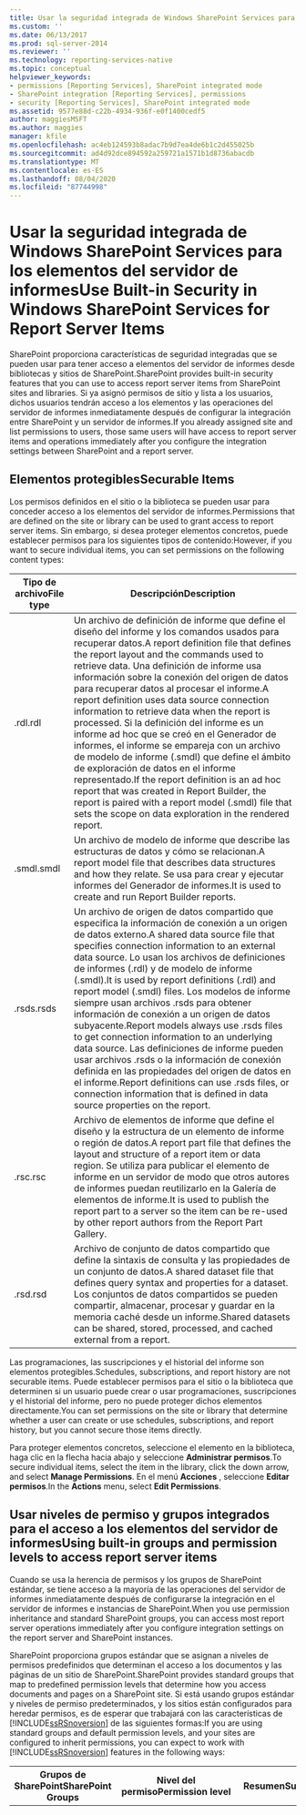```yaml
---
title: Usar la seguridad integrada de Windows SharePoint Services para los elementos del servidor de informes | Microsoft Docs
ms.custom: ''
ms.date: 06/13/2017
ms.prod: sql-server-2014
ms.reviewer: ''
ms.technology: reporting-services-native
ms.topic: conceptual
helpviewer_keywords:
- permissions [Reporting Services], SharePoint integrated mode
- SharePoint integration [Reporting Services], permissions
- security [Reporting Services], SharePoint integrated mode
ms.assetid: 9577e88d-c22b-4934-936f-e0f1400cedf5
author: maggiesMSFT
ms.author: maggies
manager: kfile
ms.openlocfilehash: ac4eb124593b8adac7b9d7ea4de6b1c2d455025b
ms.sourcegitcommit: ad4d92dce894592a259721a1571b1d8736abacdb
ms.translationtype: MT
ms.contentlocale: es-ES
ms.lasthandoff: 08/04/2020
ms.locfileid: "87744998"
---
```

# <a name="use-built-in-security-in-windows-sharepoint-services-for-report-server-items"></a><span data-ttu-id="52cb3-102">Usar la seguridad integrada de Windows SharePoint Services para los elementos del servidor de informes</span><span class="sxs-lookup"><span data-stu-id="52cb3-102">Use Built-in Security in Windows SharePoint Services for Report Server Items</span></span>
  <span data-ttu-id="52cb3-103">SharePoint proporciona características de seguridad integradas que se pueden usar para tener acceso a elementos del servidor de informes desde bibliotecas y sitios de SharePoint.</span><span class="sxs-lookup"><span data-stu-id="52cb3-103">SharePoint provides built-in security features that you can use to access report server items from SharePoint sites and libraries.</span></span> <span data-ttu-id="52cb3-104">Si ya asignó permisos de sitio y lista a los usuarios, dichos usuarios tendrán acceso a los elementos y las operaciones del servidor de informes inmediatamente después de configurar la integración entre SharePoint y un servidor de informes.</span><span class="sxs-lookup"><span data-stu-id="52cb3-104">If you already assigned site and list permissions to users, those same users will have access to report server items and operations immediately after you configure the integration settings between SharePoint and a report server.</span></span>  
  
## <a name="securable-items"></a><span data-ttu-id="52cb3-105">Elementos protegibles</span><span class="sxs-lookup"><span data-stu-id="52cb3-105">Securable Items</span></span>  
 <span data-ttu-id="52cb3-106">Los permisos definidos en el sitio o la biblioteca se pueden usar para conceder acceso a los elementos del servidor de informes.</span><span class="sxs-lookup"><span data-stu-id="52cb3-106">Permissions that are defined on the site or library can be used to grant access to report server items.</span></span> <span data-ttu-id="52cb3-107">Sin embargo, si desea proteger elementos concretos, puede establecer permisos para los siguientes tipos de contenido:</span><span class="sxs-lookup"><span data-stu-id="52cb3-107">However, if you want to secure individual items, you can set permissions on the following content types:</span></span>  
  
|<span data-ttu-id="52cb3-108">Tipo de archivo</span><span class="sxs-lookup"><span data-stu-id="52cb3-108">File type</span></span>|<span data-ttu-id="52cb3-109">Descripción</span><span class="sxs-lookup"><span data-stu-id="52cb3-109">Description</span></span>|  
|---------------|-----------------|  
|<span data-ttu-id="52cb3-110">.rdl</span><span class="sxs-lookup"><span data-stu-id="52cb3-110">.rdl</span></span>|<span data-ttu-id="52cb3-111">Un archivo de definición de informe que define el diseño del informe y los comandos usados para recuperar datos.</span><span class="sxs-lookup"><span data-stu-id="52cb3-111">A report definition file that defines the report layout and the commands used to retrieve data.</span></span> <span data-ttu-id="52cb3-112">Una definición de informe usa información sobre la conexión del origen de datos para recuperar datos al procesar el informe.</span><span class="sxs-lookup"><span data-stu-id="52cb3-112">A report definition uses data source connection information to retrieve data when the report is processed.</span></span> <span data-ttu-id="52cb3-113">Si la definición del informe es un informe ad hoc que se creó en el Generador de informes, el informe se empareja con un archivo de modelo de informe (.smdl) que define el ámbito de exploración de datos en el informe representado.</span><span class="sxs-lookup"><span data-stu-id="52cb3-113">If the report definition is an ad hoc report that was created in Report Builder, the report is paired with a report model (.smdl) file that sets the scope on data exploration in the rendered report.</span></span>|  
|<span data-ttu-id="52cb3-114">.smdl</span><span class="sxs-lookup"><span data-stu-id="52cb3-114">.smdl</span></span>|<span data-ttu-id="52cb3-115">Un archivo de modelo de informe que describe las estructuras de datos y cómo se relacionan.</span><span class="sxs-lookup"><span data-stu-id="52cb3-115">A report model file that describes data structures and how they relate.</span></span> <span data-ttu-id="52cb3-116">Se usa para crear y ejecutar informes del Generador de informes.</span><span class="sxs-lookup"><span data-stu-id="52cb3-116">It is used to create and run Report Builder reports.</span></span>|  
|<span data-ttu-id="52cb3-117">.rsds</span><span class="sxs-lookup"><span data-stu-id="52cb3-117">.rsds</span></span>|<span data-ttu-id="52cb3-118">Un archivo de origen de datos compartido que especifica la información de conexión a un origen de datos externo.</span><span class="sxs-lookup"><span data-stu-id="52cb3-118">A shared data source file that specifies connection information to an external data source.</span></span> <span data-ttu-id="52cb3-119">Lo usan los archivos de definiciones de informes (.rdl) y de modelo de informe (.smdl).</span><span class="sxs-lookup"><span data-stu-id="52cb3-119">It is used by report definitions (.rdl) and report model (.smdl) files.</span></span> <span data-ttu-id="52cb3-120">Los modelos de informe siempre usan archivos .rsds para obtener información de conexión a un origen de datos subyacente.</span><span class="sxs-lookup"><span data-stu-id="52cb3-120">Report models always use .rsds files to get connection information to an underlying data source.</span></span> <span data-ttu-id="52cb3-121">Las definiciones de informe pueden usar archivos .rsds o la información de conexión definida en las propiedades del origen de datos en el informe.</span><span class="sxs-lookup"><span data-stu-id="52cb3-121">Report definitions can use .rsds files, or connection information that is defined in data source properties on the report.</span></span>|  
|<span data-ttu-id="52cb3-122">.rsc</span><span class="sxs-lookup"><span data-stu-id="52cb3-122">.rsc</span></span>|<span data-ttu-id="52cb3-123">Archivo de elementos de informe que define el diseño y la estructura de un elemento de informe o región de datos.</span><span class="sxs-lookup"><span data-stu-id="52cb3-123">A report part file that defines the layout and structure of a report item or data region.</span></span> <span data-ttu-id="52cb3-124">Se utiliza para publicar el elemento de informe en un servidor de modo que otros autores de informes puedan reutilizarlo en la Galería de elementos de informe.</span><span class="sxs-lookup"><span data-stu-id="52cb3-124">It is used to publish the report part to a server so the item can be re-used by other report authors from the Report Part Gallery.</span></span>|  
|<span data-ttu-id="52cb3-125">.rsd</span><span class="sxs-lookup"><span data-stu-id="52cb3-125">.rsd</span></span>|<span data-ttu-id="52cb3-126">Archivo de conjunto de datos compartido que define la sintaxis de consulta y las propiedades de un conjunto de datos.</span><span class="sxs-lookup"><span data-stu-id="52cb3-126">A shared dataset file that defines query syntax and properties for a dataset.</span></span> <span data-ttu-id="52cb3-127">Los conjuntos de datos compartidos se pueden compartir, almacenar, procesar y guardar en la memoria caché desde un informe.</span><span class="sxs-lookup"><span data-stu-id="52cb3-127">Shared datasets can be shared, stored, processed, and cached external from a report.</span></span>|  
  
 <span data-ttu-id="52cb3-128">Las programaciones, las suscripciones y el historial del informe son elementos protegibles.</span><span class="sxs-lookup"><span data-stu-id="52cb3-128">Schedules, subscriptions, and report history are not securable items.</span></span> <span data-ttu-id="52cb3-129">Puede establecer permisos para el sitio o la biblioteca que determinen si un usuario puede crear o usar programaciones, suscripciones y el historial del informe, pero no puede proteger dichos elementos directamente.</span><span class="sxs-lookup"><span data-stu-id="52cb3-129">You can set permissions on the site or library that determine whether a user can create or use schedules, subscriptions, and report history, but you cannot secure those items directly.</span></span>  
  
 <span data-ttu-id="52cb3-130">Para proteger elementos concretos, seleccione el elemento en la biblioteca, haga clic en la flecha hacia abajo y seleccione **Administrar permisos**.</span><span class="sxs-lookup"><span data-stu-id="52cb3-130">To secure individual items, select the item in the library, click the down arrow, and select **Manage Permissions**.</span></span> <span data-ttu-id="52cb3-131">En el menú **Acciones** , seleccione **Editar permisos**.</span><span class="sxs-lookup"><span data-stu-id="52cb3-131">In the **Actions** menu, select **Edit Permissions**.</span></span>  
  
## <a name="using-built-in-groups-and-permission-levels-to-access-report-server-items"></a><span data-ttu-id="52cb3-132">Usar niveles de permiso y grupos integrados para el acceso a los elementos del servidor de informes</span><span class="sxs-lookup"><span data-stu-id="52cb3-132">Using built-in groups and permission levels to access report server items</span></span>  
 <span data-ttu-id="52cb3-133">Cuando se usa la herencia de permisos y los grupos de SharePoint estándar, se tiene acceso a la mayoría de las operaciones del servidor de informes inmediatamente después de configurarse la integración en el servidor de informes e instancias de SharePoint.</span><span class="sxs-lookup"><span data-stu-id="52cb3-133">When you use permission inheritance and standard SharePoint groups, you can access most report server operations immediately after you configure integration settings on the report server and SharePoint instances.</span></span>  
  
 <span data-ttu-id="52cb3-134">SharePoint proporciona grupos estándar que se asignan a niveles de permisos predefinidos que determinan el acceso a los documentos y las páginas de un sitio de SharePoint.</span><span class="sxs-lookup"><span data-stu-id="52cb3-134">SharePoint provides standard groups that map to predefined permission levels that determine how you access documents and pages on a SharePoint site.</span></span> <span data-ttu-id="52cb3-135">Si está usando grupos estándar y niveles de permiso predeterminados, y los sitios están configurados para heredar permisos, es de esperar que trabajará con las características de [!INCLUDE[ssRSnoversion](../../includes/ssrsnoversion-md.md)] de las siguientes formas:</span><span class="sxs-lookup"><span data-stu-id="52cb3-135">If you are using standard groups and default permission levels, and your sites are configured to inherit permissions, you can expect to work with [!INCLUDE[ssRSnoversion](../../includes/ssrsnoversion-md.md)] features in the following ways:</span></span>  
  
|<span data-ttu-id="52cb3-136">**Grupos de SharePoint**</span><span class="sxs-lookup"><span data-stu-id="52cb3-136">**SharePoint Groups**</span></span>|<span data-ttu-id="52cb3-137">**Nivel del permiso**</span><span class="sxs-lookup"><span data-stu-id="52cb3-137">**Permission level**</span></span>|<span data-ttu-id="52cb3-138">**Resumen**</span><span class="sxs-lookup"><span data-stu-id="52cb3-138">**Summary**</span></span>|<span data-ttu-id="52cb3-139">**Acceso al servidor de informes**</span><span class="sxs-lookup"><span data-stu-id="52cb3-139">**Report Server Access**</span></span>|  
|---------------------------|--------------------------|-----------------|------------------------------|  
|<span data-ttu-id="52cb3-140">**Propietarios**</span><span class="sxs-lookup"><span data-stu-id="52cb3-140">**Owners**</span></span>|<span data-ttu-id="52cb3-141">Control total</span><span class="sxs-lookup"><span data-stu-id="52cb3-141">Full Control</span></span>|<span data-ttu-id="52cb3-142">Los propietarios tienen permiso total para crear, administrar y proteger los elementos y operaciones del servidor de informes.</span><span class="sxs-lookup"><span data-stu-id="52cb3-142">Owners have full permissions to create, manage, and secure report server items and operations.</span></span>|<span data-ttu-id="52cb3-143">Establecen los permisos que controlan el acceso a todos los elementos del servidor de informes almacenados en las bibliotecas del sitio.</span><span class="sxs-lookup"><span data-stu-id="52cb3-143">Set permissions that control access to all report server items stored in libraries throughout the site.</span></span> <span data-ttu-id="52cb3-144">Establecen los permisos dentro de un modelo de informe (también llamado seguridad de elementos de modelo).</span><span class="sxs-lookup"><span data-stu-id="52cb3-144">Set permissions within a report model (also referred to as model item security).</span></span> <span data-ttu-id="52cb3-145">Personalizan un elemento web Visor de informes.</span><span class="sxs-lookup"><span data-stu-id="52cb3-145">Customize a Report Viewer Web Part.</span></span> <span data-ttu-id="52cb3-146">Agregan informes y otros elementos a las bibliotecas.</span><span class="sxs-lookup"><span data-stu-id="52cb3-146">Add reports and other items to libraries.</span></span> <span data-ttu-id="52cb3-147">Modifican las propiedades de los elementos de los informes y otros documentos.</span><span class="sxs-lookup"><span data-stu-id="52cb3-147">Edit item properties for reports and other documents.</span></span> <span data-ttu-id="52cb3-148">Eliminan informes y otros elementos.</span><span class="sxs-lookup"><span data-stu-id="52cb3-148">Delete reports and other items.</span></span> <span data-ttu-id="52cb3-149">Ven informes, incluidos los informes que usan modelos de informe para la exploración de datos.</span><span class="sxs-lookup"><span data-stu-id="52cb3-149">View reports, including reports that use report models for data exploration.</span></span> <span data-ttu-id="52cb3-150">Establecen los parámetros de los informes.</span><span class="sxs-lookup"><span data-stu-id="52cb3-150">Set parameters on reports.</span></span> <span data-ttu-id="52cb3-151">Establecen las opciones de procesamiento de un informe.</span><span class="sxs-lookup"><span data-stu-id="52cb3-151">Set processing options on a report.</span></span> <span data-ttu-id="52cb3-152">Generan modelos de informe.</span><span class="sxs-lookup"><span data-stu-id="52cb3-152">Generate report models.</span></span> <span data-ttu-id="52cb3-153">Crean informes con el Generador de informes.</span><span class="sxs-lookup"><span data-stu-id="52cb3-153">Create reports in Report Builder.</span></span> <span data-ttu-id="52cb3-154">Crean y administran orígenes de datos compartidos.</span><span class="sxs-lookup"><span data-stu-id="52cb3-154">Create and manage shared data sources.</span></span> <span data-ttu-id="52cb3-155">Crean, cambian y eliminan suscripciones que pertenecen a cualquier usuario.</span><span class="sxs-lookup"><span data-stu-id="52cb3-155">Create, change, and delete subscriptions that are owned by any user.</span></span> <span data-ttu-id="52cb3-156">Crean y administran programaciones compartidas usadas en todo el sitio.</span><span class="sxs-lookup"><span data-stu-id="52cb3-156">Create and manage shared schedules used throughout the site.</span></span> <span data-ttu-id="52cb3-157">Crean y administran versiones de un documento, incluido el historial del informe.</span><span class="sxs-lookup"><span data-stu-id="52cb3-157">Create and manage versions of a document, including report history.</span></span> <span data-ttu-id="52cb3-158">Descargan el archivo de origen para una definición de informe o un modelo de informe.</span><span class="sxs-lookup"><span data-stu-id="52cb3-158">Download the source file for a report definition or a report model.</span></span> <span data-ttu-id="52cb3-159">Reemplazan una definición de informe, un modelo de informe, un origen de datos compartido o un recurso (manteniendo las propiedades de los elementos y los permisos).</span><span class="sxs-lookup"><span data-stu-id="52cb3-159">Replace a report definition, report model, shared data source, or resource (preserving item properties and permissions).</span></span>|  
|<span data-ttu-id="52cb3-160">**Miembros**</span><span class="sxs-lookup"><span data-stu-id="52cb3-160">**Members**</span></span>|<span data-ttu-id="52cb3-161">Contribuciones</span><span class="sxs-lookup"><span data-stu-id="52cb3-161">Contribute</span></span>|<span data-ttu-id="52cb3-162">Los miembros pueden crear elementos y publicar elementos, informes y modelos desde herramientas de diseño en una biblioteca de SharePoint.</span><span class="sxs-lookup"><span data-stu-id="52cb3-162">Members can create new items and publish items reports and models from design tools to a SharePoint library.</span></span>|<span data-ttu-id="52cb3-163">Agregan informes y otros elementos a las bibliotecas.</span><span class="sxs-lookup"><span data-stu-id="52cb3-163">Add reports and other items to libraries.</span></span> <span data-ttu-id="52cb3-164">Modifican las propiedades de los elementos de los informes y otros documentos.</span><span class="sxs-lookup"><span data-stu-id="52cb3-164">Edit item properties for reports and other documents.</span></span> <span data-ttu-id="52cb3-165">Eliminan informes y otros elementos.</span><span class="sxs-lookup"><span data-stu-id="52cb3-165">Delete reports and other items.</span></span> <span data-ttu-id="52cb3-166">Ven informes, incluidos los informes que usan modelos de informe para la exploración de datos.</span><span class="sxs-lookup"><span data-stu-id="52cb3-166">View reports, including reports that use report models for data exploration.</span></span> <span data-ttu-id="52cb3-167">Ven versiones anteriores de un documento, incluidas las instantáneas del historial del informe (requiere que un usuario también tenga permiso para abrir el informe para el que se creó el historial del informe).</span><span class="sxs-lookup"><span data-stu-id="52cb3-167">View past versions of a document, including report history snapshots (requires that a user also has permission to open the report for which report history was created).</span></span> <span data-ttu-id="52cb3-168">Establecen los parámetros de los informes.</span><span class="sxs-lookup"><span data-stu-id="52cb3-168">Set parameters on reports.</span></span> <span data-ttu-id="52cb3-169">Establecen las opciones de procesamiento de un informe.</span><span class="sxs-lookup"><span data-stu-id="52cb3-169">Set processing options on a report.</span></span> <span data-ttu-id="52cb3-170">Generan modelos de informe.</span><span class="sxs-lookup"><span data-stu-id="52cb3-170">Generate report models.</span></span> <span data-ttu-id="52cb3-171">Crean informes con el Generador de informes.</span><span class="sxs-lookup"><span data-stu-id="52cb3-171">Create reports in Report Builder.</span></span> <span data-ttu-id="52cb3-172">Crean y administran orígenes de datos compartidos.</span><span class="sxs-lookup"><span data-stu-id="52cb3-172">Create and manage shared data sources.</span></span> <span data-ttu-id="52cb3-173">Crean, cambian y eliminan suscripciones que pertenecen al usuario.</span><span class="sxs-lookup"><span data-stu-id="52cb3-173">Create, change, and delete subscriptions that are owned by the user.</span></span> <span data-ttu-id="52cb3-174">Usan programaciones compartidas con una suscripción.</span><span class="sxs-lookup"><span data-stu-id="52cb3-174">Use shared schedules with a subscription.</span></span> <span data-ttu-id="52cb3-175">Crean y administran versiones de un documento, incluido el historial del informe.</span><span class="sxs-lookup"><span data-stu-id="52cb3-175">Create and manage versions of a document, including report history.</span></span> <span data-ttu-id="52cb3-176">Descargan el archivo de origen para una definición de informe o un modelo de informe.</span><span class="sxs-lookup"><span data-stu-id="52cb3-176">Download the source file for a report definition or a report model.</span></span> <span data-ttu-id="52cb3-177">Reemplazan una definición de informe, un modelo de informe, un origen de datos compartido o un recurso (manteniendo las propiedades de los elementos y los permisos).</span><span class="sxs-lookup"><span data-stu-id="52cb3-177">Replace a report definition, report model, shared data source, or resource (preserving item properties and permissions).</span></span>|  
|<span data-ttu-id="52cb3-178">**Visitantes** y **Visores**</span><span class="sxs-lookup"><span data-stu-id="52cb3-178">**Visitors** and **Viewers**</span></span>|<span data-ttu-id="52cb3-179">Lectura</span><span class="sxs-lookup"><span data-stu-id="52cb3-179">Read</span></span>|<span data-ttu-id="52cb3-180">Los visitantes pueden ver informes</span><span class="sxs-lookup"><span data-stu-id="52cb3-180">Visitors can view reports</span></span>|<span data-ttu-id="52cb3-181">Ven informes, incluidos los informes que usan modelos de informe para la exploración de datos.</span><span class="sxs-lookup"><span data-stu-id="52cb3-181">View reports, including reports that use report models for data exploration.</span></span>|  
  
 <span data-ttu-id="52cb3-182">Si no está usando los niveles de permiso y grupos integrados, debe incluir permisos específicos para tener acceso a las características de [!INCLUDE[ssRSnoversion](../../includes/ssrsnoversion-md.md)] .</span><span class="sxs-lookup"><span data-stu-id="52cb3-182">If you are not using the built-in groups and permission levels, you must include specific permissions in order to access [!INCLUDE[ssRSnoversion](../../includes/ssrsnoversion-md.md)] features.</span></span> <span data-ttu-id="52cb3-183">Para obtener más información, vea [Establecer permisos para las operaciones del servidor de informes en una aplicación web de SharePoint](set-permissions-for-report-server-operations-in-a-sharepoint-web-application.md).</span><span class="sxs-lookup"><span data-stu-id="52cb3-183">For more information, see [Set Permissions for Report Server Operations in a SharePoint Web Application](set-permissions-for-report-server-operations-in-a-sharepoint-web-application.md).</span></span>  
  
## <a name="see-also"></a><span data-ttu-id="52cb3-184">Consulte también</span><span class="sxs-lookup"><span data-stu-id="52cb3-184">See Also</span></span>  
 <span data-ttu-id="52cb3-185">[Conceder permisos sobre elementos del servidor de informes en un sitio de SharePoint](granting-permissions-on-report-server-items-on-a-sharepoint-site.md) </span><span class="sxs-lookup"><span data-stu-id="52cb3-185">[Granting Permissions on Report Server Items on a SharePoint Site](granting-permissions-on-report-server-items-on-a-sharepoint-site.md) </span></span>  
 <span data-ttu-id="52cb3-186">[Comparar roles y tareas de Reporting Services con grupos y permisos de SharePoint](../reporting-services-roles-tasks-vs-sharepoint-groups-permissions.md) </span><span class="sxs-lookup"><span data-stu-id="52cb3-186">[Compare Roles and Tasks in Reporting Services to SharePoint Groups and Permissions](../reporting-services-roles-tasks-vs-sharepoint-groups-permissions.md) </span></span>  
 <span data-ttu-id="52cb3-187">[Establecimiento de permisos para las operaciones del servidor de informes en una aplicación web de SharePoint](set-permissions-for-report-server-operations-in-a-sharepoint-web-application.md) </span><span class="sxs-lookup"><span data-stu-id="52cb3-187">[Set Permissions for Report Server Operations in a SharePoint Web Application](set-permissions-for-report-server-operations-in-a-sharepoint-web-application.md) </span></span>  
 [<span data-ttu-id="52cb3-188">Concesión de permisos sobre elementos del servidor de informes en un sitio de SharePoint</span><span class="sxs-lookup"><span data-stu-id="52cb3-188">Granting Permissions on Report Server Items on a SharePoint Site</span></span>](granting-permissions-on-report-server-items-on-a-sharepoint-site.md)  
  
  
